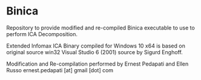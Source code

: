 # Binica
Repository to provide modified and re-compiled Binica executable to use to perform ICA Decomposition.

Extended Infomax ICA Binary compiled for Windows 10 x64 is based on original source win32 Visual Studio 6 (2001) source by 
Sigurd Enghoff.

Modification and Re-compilation performed by Ernest Pedapati and Ellen Russo
ernest.pedapati [at] gmail [dot] com

